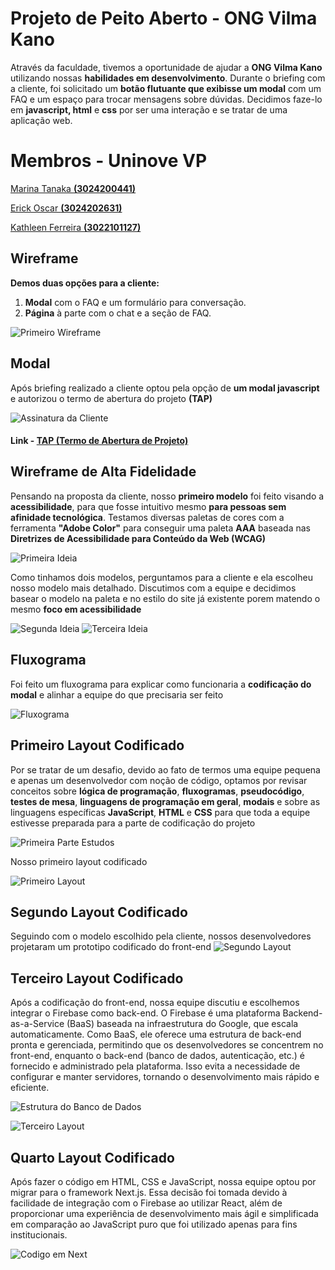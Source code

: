 # Projeto de Peito Aberto - ONG Vilma Kano

Através da faculdade, tivemos a oportunidade de ajudar a **ONG Vilma Kano** utilizando nossas **habilidades em desenvolvimento**. Durante o briefing com a cliente, foi solicitado um **botão flutuante que exibisse um modal** com um FAQ e um espaço para trocar mensagens sobre dúvidas.
Decidimos faze-lo em **javascript, html** e **css** por ser uma interação e se tratar de uma aplicação web.

# Membros - Uninove VP

<a href="https://github.com/tanaka-11">Marina Tanaka <b>(3024200441)</b></a>

<a href="https://github.com/eoscar76">Erick Oscar <b>(3024202631)</b></a>

<a href="https://github.com/KathleenFerreira18">Kathleen Ferreira <b>(3022101127)</b></a>

## Wireframe

**Demos duas opções para a cliente:**

1. **Modal** com o FAQ e um formulário para conversação.
2. **Página** à parte com o chat e a seção de FAQ.

![Primeiro Wireframe](./src/assets/images/readme/wireframe-baixa-fidelidade.png)

## Modal

Após briefing realizado a cliente optou pela opção de **um modal javascript** e autorizou o termo de abertura do projeto **(TAP)**

![Assinatura da Cliente](./src/assets/images/readme/assinatura-vilma.png)

#### Link - [TAP (Termo de Abertura de Projeto)](TAP_TERMO_DE_ABERTURA_DE_PROJETO_assinado.pdf)

## Wireframe de Alta Fidelidade

Pensando na proposta da cliente, nosso **primeiro modelo** foi feito visando a **acessibilidade**, para que fosse intuitivo mesmo **para pessoas sem afinidade tecnológica**. Testamos diversas paletas de cores com a ferramenta **"Adobe Color"** para conseguir uma paleta **AAA** baseada nas **Diretrizes de Acessibilidade para Conteúdo da Web (WCAG)**

![Primeira Ideia](./src/assets/images/readme/wireframe-alta-fidelidade.png)

Como tinhamos dois modelos, perguntamos para a cliente e ela escolheu nosso modelo mais detalhado. Discutimos com a equipe e decidimos basear o modelo na paleta e no estilo do site já existente porem matendo o mesmo **foco em acessibilidade**

![Segunda Ideia](./src/assets/images/readme/wireframe-alta-fidelidade-02.png)
![Terceira Ideia](./src/assets/images/readme/wireframe-alta-fidelidade-03.png)

## Fluxograma

Foi feito um fluxograma para explicar como funcionaria a **codificação do modal** e alinhar a equipe do que precisaria ser feito

![Fluxograma](./src/assets/images/readme/fluxograma-da-funcao-JavaScript.jpg)

## Primeiro Layout Codificado

Por se tratar de um desafio, devido ao fato de termos uma equipe pequena e apenas um desenvolvedor com noção de código, optamos por revisar conceitos sobre **lógica de programação**, **fluxogramas**, **pseudocódigo**, **testes de mesa**, **linguagens de programação em geral**, **modais** e sobre as linguagens específicas **JavaScript**, **HTML** e **CSS** para que toda a equipe estivesse preparada para a parte de codificação do projeto

![Primeira Parte Estudos](./src/assets/images/readme/estudos.png)

Nosso primeiro layout codificado

![Primeiro Layout](./src/assets/images/readme/primeiro-layout-codificado.png)

## Segundo Layout Codificado

Seguindo com o modelo escolhido pela cliente, nossos desenvolvedores projetaram um prototipo codificado do front-end
![Segundo Layout](./src/assets/images/readme/segundo-layout-codificado.png)

## Terceiro Layout Codificado

Após a codificação do front-end, nossa equipe discutiu e escolhemos integrar o Firebase como back-end. O Firebase é uma plataforma Backend-as-a-Service (BaaS) baseada na infraestrutura do Google, que escala automaticamente. Como BaaS, ele oferece uma estrutura de back-end pronta e gerenciada, permitindo que os desenvolvedores se concentrem no front-end, enquanto o back-end (banco de dados, autenticação, etc.) é fornecido e administrado pela plataforma. Isso evita a necessidade de configurar e manter servidores, tornando o desenvolvimento mais rápido e eficiente.

![Estrutura do Banco de Dados](./src/assets/images/readme/estrutura-firebase.png)

![Terceiro Layout](./src/assets/images/readme/terceiro-layout-codificado.png)

## Quarto Layout Codificado

Após fazer o código em HTML, CSS e JavaScript, nossa equipe optou por migrar para o framework Next.js. Essa decisão foi tomada devido à facilidade de integração com o Firebase ao utilizar React, além de proporcionar uma experiência de desenvolvimento mais ágil e simplificada em comparação ao JavaScript puro que foi utilizado apenas para fins institucionais.

![Codigo em Next](./src/assets/images/readme/quarto-layout-codificado.png)
